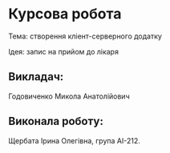 # Курсова робота 
Тема:  створення кліент-серверного додатку 

Ідея: запис на прийом до лікаря

##  Викладач:
Годовиченко Микола Анатолійович 

##  Виконала роботу:
Щербата Ірина Олегівна, група АІ-212.
